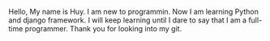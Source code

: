 Hello, My name is Huy. I am new to programmin. Now I am learning Python and django framework. I will keep learning until I dare to say that I am a full-time programmer. Thank you for looking into my git.
